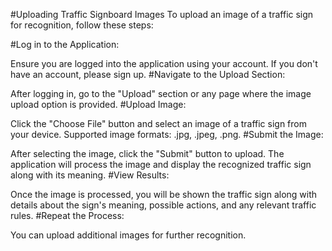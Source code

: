 #Uploading Traffic Signboard Images
To upload an image of a traffic sign for recognition, follow these steps:

#Log in to the Application:

Ensure you are logged into the application using your account. If you don't have an account, please sign up.
#Navigate to the Upload Section:

After logging in, go to the "Upload" section or any page where the image upload option is provided.
#Upload Image:

Click the "Choose File" button and select an image of a traffic sign from your device.
Supported image formats: .jpg, .jpeg, .png.
#Submit the Image:

After selecting the image, click the "Submit" button to upload.
The application will process the image and display the recognized traffic sign along with its meaning.
#View Results:

Once the image is processed, you will be shown the traffic sign along with details about the sign's meaning, possible actions, and any relevant traffic rules.
#Repeat the Process:

You can upload additional images for further recognition.
